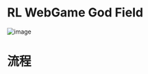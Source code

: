 # RL WebGame God Field
![image](https://user-images.githubusercontent.com/75330475/205007923-33abe68f-c01c-484b-89e3-cc593afa4c41.png)

# 流程
